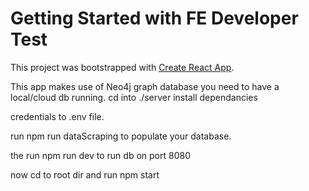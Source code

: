 # Getting Started with FE Developer Test

This project was bootstrapped with [Create React App](https://github.com/facebook/create-react-app).

This app makes use of Neo4j graph database you need to have a local/cloud db running.
cd into ./server install dependancies 

credentials to .env file.

run npm run dataScraping to populate your database.

the run npm run dev to run db on port 8080

now cd to root dir and run npm start